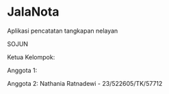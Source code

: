# JalaNota
Aplikasi pencatatan tangkapan nelayan

SOJUN

Ketua Kelompok:

Anggota 1:

Anggota 2: Nathania Ratnadewi - 23/522605/TK/57712
